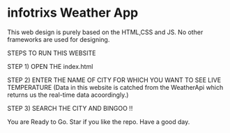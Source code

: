 # infotrixs Weather App
This web design is purely based on the HTML,CSS and JS. No other frameworks are used for designing.


STEPS TO RUN THIS WEBSITE

STEP 1) OPEN THE index.html

STEP 2) ENTER THE NAME OF CITY FOR WHICH YOU WANT TO SEE LIVE TEMPERATURE (Data in this website is catched from the WeatherApi which returns us the real-time data acoordingly.)

STEP 3) SEARCH THE CITY AND BINGOO !!

You are Ready to Go. Star if you like the repo. Have a good day.
